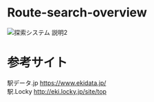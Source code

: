 # Route-search-overview
![探索システム 説明2](https://user-images.githubusercontent.com/40758752/105703224-3ff56000-5f50-11eb-8e75-5c75f4cdc3fd.png)

# 参考サイト
駅データ.jp https://www.ekidata.jp/  
駅.Locky http://eki.locky.jp/site/top  

